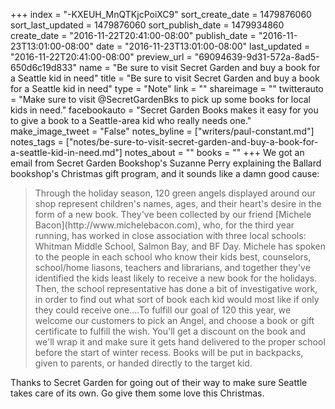 +++
index = "-KXEUH_MnQTKjcPoiXC9"
sort_create_date = 1479876060
sort_last_updated = 1479876060
sort_publish_date = 1479934860
create_date = "2016-11-22T20:41:00-08:00"
publish_date = "2016-11-23T13:01:00-08:00"
date = "2016-11-23T13:01:00-08:00"
last_updated = "2016-11-22T20:41:00-08:00"
preview_url = "69094639-9d31-572a-8ad5-650d6c19d833"
name = "Be sure to visit Secret Garden and buy a book for a Seattle kid in need"
title = "Be sure to visit Secret Garden and buy a book for a Seattle kid in need"
type = "Note"
link = ""
shareimage = ""
twitterauto = "Make sure to visit @SecretGardenBks to pick up some books for local kids in need."
facebookauto = "Secret Garden Books makes it easy for you to give a book to a Seattle-area kid who really needs one."
make_image_tweet = "False"
notes_byline = ["writers/paul-constant.md"]
notes_tags = ["notes/be-sure-to-visit-secret-garden-and-buy-a-book-for-a-seattle-kid-in-need.md"]
notes_about = ""
books = ""
+++
We got an email from Secret Garden Bookshop's Suzanne Perry explaining the Ballard bookshop's Christmas gift program, and it sounds like a damn good cause:

<blockquote>Through the holiday season, 120 green angels displayed around our shop represent children's names, ages, and their heart's desire in the form of a new book. They've been collected by our friend [Michele Bacon](http://www.michelebacon.com), who, for the third year running, has worked in close association with three local schools: Whitman Middle School, Salmon Bay, and BF Day. Michele has spoken to the people in each school who know their kids best, counselors, school/home liasons, teachers and librarians, and together they've identified the kids least likely to receive a new book for the holidays. Then, the school representative has done a bit of investigative work, in order to find out what sort of book each kid would most like if only they could receive one....To fulfill our goal of 120 this year, we welcome our customers to pick an Angel, and choose a book or gift certificate to fulfill the wish. You'll get a discount on the book and we'll wrap it and make sure it gets hand delivered to the proper school before the start of winter recess. Books will be put in backpacks, given to parents, or handed directly to the target kid.</blockquote>

Thanks to Secret Garden for going out of their way to make sure Seattle takes care of its own. Go give them some love this Christmas.